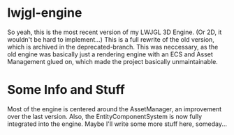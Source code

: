 # lwjgl-engine
So yeah, this is the most recent version of my LWJGL 3D Engine. (Or 2D, it wouldn't be hard to implement...)
This is a full rewrite of the old version, which is archived in the deprecated-branch. This was neccessary, as the old engine was basically just a rendering engine
with an ECS and Asset Management glued on, which made the project basically unmaintainable.

# Some Info and Stuff
Most of the engine is centered around the AssetManager, an improvement over the last version. Also, the EntityComponentSystem is now fully integrated into the engine.
Maybe I'll write some more stuff here, someday...
